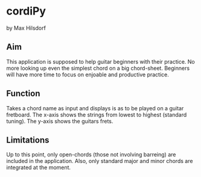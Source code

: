 # cordiPy
by Max Hilsdorf

## Aim
This application is supposed to help guitar beginners with their practice. No more looking up even the simplest chord on a big chord-sheet.
Beginners will have more time to focus on enjoable and productive practice.

## Function
Takes a chord name as input and displays is as to be played on a guitar fretboard. The x-axis shows the strings from lowest to highest (standard tuning). The y-axis shows the guitars frets.

## Limitations
Up to this point, only open-chords (those not involving barreing) are included in the application. Also, only standard major and minor chords are integrated at the moment.



